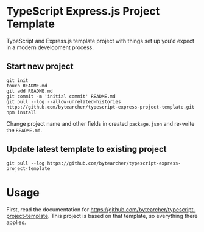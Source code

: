 # TypeScript Express.js Project Template

TypeScript and Express.js template project with things set up you'd expect in a modern development process.

## Start new project

    git init
    touch README.md
    git add README.md
    git commit -m 'initial commit' README.md
    git pull --log --allow-unrelated-histories https://github.com/bytearcher/typescript-express-project-template.git
    npm install

Change project name and other fields in created `package.json` and re-write the `README.md`.

## Update latest template to existing project

    git pull --log https://github.com/bytearcher/typescript-express-project-template

# Usage

First, read the documentation for https://github.com/bytearcher/typescript-project-template. This project is based on that template, so everything there applies.
